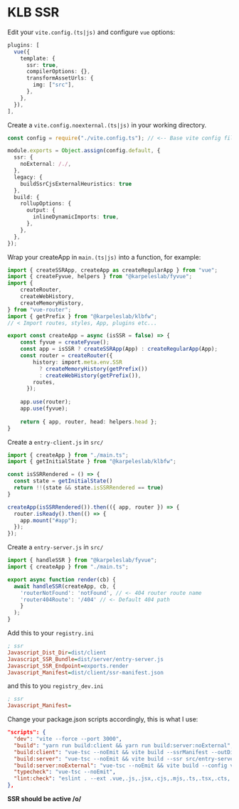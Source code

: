 # KLB SSR

Edit your ```vite.config.(ts|js)``` and configure ```vue``` options:
```ts
plugins: [
  vue({
    template: {
      ssr: true,
      compilerOptions: {},
      transformAssetUrls: {
        img: ["src"],
      },
    },
  }),
],
```

Create a ```vite.config.noexternal.(ts|js)``` in your working directory.
```ts
const config = require("./vite.config.ts"); // <-- Base vite config file

module.exports = Object.assign(config.default, {
  ssr: {
    noExternal: /./,
  },
  legacy: {
    buildSsrCjsExternalHeuristics: true
  },
  build: {
    rollupOptions: {
      output: {
        inlineDynamicImports: true,
      },
    },
  },
});

```
Wrap your createApp in ```main.(ts|js)``` into a function, for example:
```ts
import { createSSRApp, createApp as createRegularApp } from "vue";
import { createFyvue, helpers } from "@karpeleslab/fyvue";
import {
    createRouter,
    createWebHistory,
    createMemoryHistory,
} from "vue-router";
import { getPrefix } from "@karpeleslab/klbfw";
// < Import routes, styles, App, plugins etc...

export const createApp = async (isSSR = false) => {
    const fyvue = createFyvue();
    const app = isSSR ? createSSRApp(App) : createRegularApp(App);
    const router = createRouter({
        history: import.meta.env.SSR
          ? createMemoryHistory(getPrefix())
          : createWebHistory(getPrefix()),
        routes,
      });
      
    app.use(router);
    app.use(fyvue);
    
    return { app, router, head: helpers.head };
}
```

Create a ```entry-client.js``` in ```src/```
```js
import { createApp } from "./main.ts";
import { getInitialState } from "@karpeleslab/klbfw";

const isSSRRendered = () => {
  const state = getInitialState()
  return !!(state && state.isSSRRendered == true)
}

createApp(isSSRRendered()).then(({ app, router }) => {  
  router.isReady().then(() => {
    app.mount("#app");
  });
});
```

Create a ```entry-server.js``` in ```src/```
```js
import { handleSSR } from "@karpeleslab/fyvue";
import { createApp } from "./main.ts";

export async function render(cb) {
  await handleSSR(createApp, cb, { 
    'routerNotFound': 'notFound', // <- 404 router route name
    'router404Route': '/404' // <- Default 404 path
    }
  );
}
```

Add this to your ```registry.ini```
```ini
; ssr
Javascript_Dist_Dir=dist/client
Javascript_SSR_Bundle=dist/server/entry-server.js
Javascript_SSR_Endpoint=exports.render
Javascript_Manifest=dist/client/ssr-manifest.json
```
and this to you ```registry_dev.ini```
```ini
; ssr
Javascript_Manifest=
```

Change your package.json scripts accordingly, this is what I use:
```json
"scripts": {
  "dev": "vite --force --port 3000",
  "build": "yarn run build:client && yarn run build:server:noExternal",
  "build:client": "vue-tsc --noEmit && vite build --ssrManifest --outDir dist/client",
  "build:server": "vue-tsc --noEmit && vite build --ssr src/entry-server.js --outDir dist/server",
  "build:server:noExternal": "vue-tsc --noEmit && vite build --config vite.config.noexternal.ts --ssr src/entry-server.js --outDir dist/server",
  "typecheck": "vue-tsc --noEmit",
  "lint:check": "eslint . --ext .vue,.js,.jsx,.cjs,.mjs,.ts,.tsx,.cts,.mts --ignore-path .gitignore"
},
```


**SSR should be active /o/**
